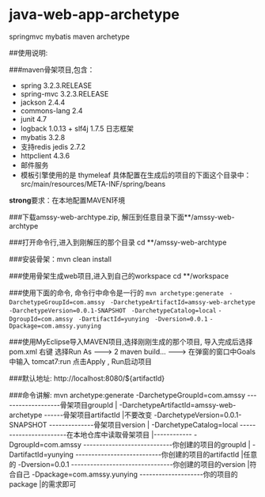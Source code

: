 # java-web-app-archetype
springmvc mybatis maven archetype

##使用说明:

###maven骨架项目,包含：
* spring 3.2.3.RELEASE
* spring-mvc 3.2.3.RELEASE
* jackson 2.4.4
* commons-lang 2.4
* junit 4.7
* logback 1.0.13 + slf4j 1.7.5 日志框架
* mybatis 3.2.8
* 支持redis jedis 2.7.2
* httpclient 4.3.6
* 邮件服务
* 模板引擎使用的是 thymeleaf
具体配置在生成后的项目的下面这个目录中：src/main/resources/META-INF/spring/beans

**strong**要求：在本地配置MAVEN环境

###下载amssy-web-archtype.zip, 解压到任意目录下面**/amssy-web-archtype

###打开命令行,进入到刚解压的那个目录 cd **/amssy-web-archtype

###安装骨架：mvn clean install

###使用骨架生成web项目,进入到自己的workspace cd **/workspace

###使用下面的命令, 命令行中命令是一行的
`mvn archetype:generate `
	`-DarchetypeGroupId=com.amssy `
	`-DarchetypeArtifactId=amssy-web-archetype `
	`-DarchetypeVersion=0.0.1-SNAPSHOT `
	`-DarchetypeCatalog=local` 
	`-DgroupId=com.amssy `
	`-DartifactId=yunying `
	`-Dversion=0.0.1` 
	`-Dpackage=com.amssy.yunying`
	
###使用MyEclipse导入MAVEN项目,选择刚刚生成的那个项目,
导入完成后选择 pom.xml 右键
选择Run As ---> 2 maven build... ---> 在弹窗的窗口中Goals中输入 tomcat7:run
点击Apply , Run启动项目

###默认地址: http://localhost:8080/${artifactId}
	
###命令讲解:
mvn archetype:generate 
	-DarchetypeGroupId=com.amssy -------------------骨架项目groupId			   |
	-DarchetypeArtifactId=amssy-web-archetype ------骨架项目artifactId         |不要改变
	-DarchetypeVersion=0.0.1-SNAPSHOT --------------骨架项目version            |
	-DarchetypeCatalog=local -----------------------在本地仓库中读取骨架项目   |------------
	-DgroupId=com.amssy ----------------------------你创建的项目的groupId      |
	-DartifactId=yunying ---------------------------你创建的项目的artifactId   |任意的
	-Dversion=0.0.1 --------------------------------你创建的项目的version      |符合自己
	-Dpackage=com.amssy.yunying	--------------------你的项目的package          |的需求即可
